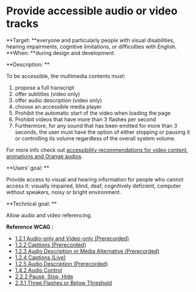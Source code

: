 # Provide accessible audio or video tracks

<script>$(document).ready(function () {
    setBreadcrumb([
        {"label":"Themed WCAG index - Developers", "url": "./incontournables.html#dev"},
        {"label":"Provide accessible audio or video tracks"}
    ]);
});</script>

<span data-menuitem="incontournables"></span>

**Target: **everyone and particularly people with visual disabilities, hearing impairments, cognitive limitations, or difficulties with English.  
**When: **during design and development.

**Description: **

To be accessible, the multimedia contents must:
1. propose a full transcript
2. offer subtitles (video only)
3. offer audio description (video only)
4. choose an accessible media player
5. Prohibit the automatic start of the video when loading the page
6. Prohibit videos that have more than 3 flashes per second
7. Furthermore, for any sound that has been emitted for more than 3 seconds, the user must have the option of either stopping or pausing it or controlling its volume regardless of the overall system volume.

For more info check out [accessibility recommendations for video content, animations and Orange audios](../others/video-audio.html).

**Users’ goal: **

Provide access to visual and hearing information for people who cannot access it: visually impaired, blind, deaf, cognitively deficient, computer without speakers, noisy or bright environment.

**Technical goal: **

Allow audio and video referencing.

**Reference <abbr>WCAG</abbr>&nbsp;:**  
- <a href="https://www.w3.org/TR/WCAG21/#audio-only-and-video-only-prerecorded">1.2.1 Audio-only and Video-only (Prerecorded)</a>
- <a href="https://www.w3.org/TR/WCAG21/#captions-prerecorded">1.2.2 Captions (Prerecorded)</a>
- <a href="https://www.w3.org/TR/WCAG21/#audio-description-or-media-alternative-prerecorded">1.2.3 Audio Description or Media Alternative (Prerecorded)</a>
- <a href="https://www.w3.org/TR/WCAG21/#captions-live">1.2.4 Captions (Live)</a>
- <a href="https://www.w3.org/TR/WCAG21/#audio-description-prerecorded">1.2.5 Audio Description (Prerecorded)</a>
- <a href="https://www.w3.org/TR/WCAG21/#audio-control">1.4.2 Audio Control</a>
- <a href="https://www.w3.org/TR/WCAG21/#pause-stop-hide">2.2.2 Pause, Stop, Hide</a>
- <a href="https://www.w3.org/TR/WCAG21/#three-flashes-or-below-threshold">2.3.1 Three Flashes or Below Threshold</a>

<!--  This file is part of a11y-guidelines | Our vision of mobile & web accessibility guidelines and best practices, with valid/invalid examples.
 Copyright (C) 2016  Orange SA
 See the Creative Commons Legal Code Attribution-ShareAlike 3.0 Unported License for more details (LICENSE file). -->